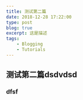 ```yaml
---
title: 测试第二篇
date: 2018-12-28 17:22:00
type: post
blog: true
excerpt: 这是描述
tags:
    - Blogging
    - Tutorials
---
```


## 测试第二篇dsdvdsd
### dfsf

